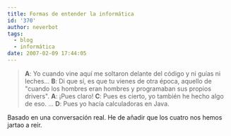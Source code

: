 ```yaml
---
title: Formas de entender la informática
id: '370'
author: neverbot
tags:
  - blog
  - informática
date: 2007-02-09 17:44:05
---
```


> **A**: Yo cuando vine aquí me soltaron delante del código y ni guías ni leches... 
  **B**: Di que sí, es que tu vienes de otra época, aquello de "cuando los hombres eran hombres y programaban sus propios drivers". 
  **A**: ¡Pues claro! 
  **C**: Pues es cierto, yo también he hecho algo de eso.
> ...
> **D**: Pues yo hacía calculadoras en Java.

Basado en una conversación real. He de añadir que los cuatro nos hemos jartao a reír.